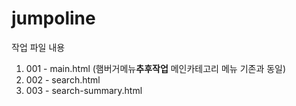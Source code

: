 # jumpoline
<!-- jumpoline


nodo sass 사용
```
npm install -g node-sass
```


컴파일하려는 파일의 경로와 컴파일된 파일이 저장될 경로를 설정합니다.

```
node-sass [옵션] <입력파일경로> [출력파일경로]
```

```
node-sass -w src/scss/style.scss src/css/style.css
``` -->


작업 파일 내용
1. 001 - main.html (햄버거메뉴**추후작업** 메인카테고리 메뉴 기존과 동일) 
2. 002 - search.html 
3. 003 - search-summary.html




